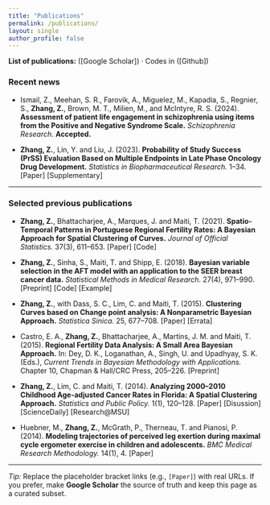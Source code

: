 ```yaml
---
title: "Publications"
permalink: /publications/
layout: single
author_profile: false
---
```


**List of publications:** ([Google Scholar]) · Codes in ([Github])

### Recent news

- Ismail, Z., Meehan, S. R., Farovik, A., Miguelez, M., Kapadia, S., Regnier, S., **Zhang, Z.**, Brown, M. T., Milien, M., and McIntyre, R. S. (2024). **Assessment of patient life engagement in schizophrenia using items from the Positive and Negative Syndrome Scale.** *Schizophrenia Research.* **Accepted.**

- **Zhang, Z.**, Lin, Y. and Liu, J. (2023). **Probability of Study Success (PrSS) Evaluation Based on Multiple Endpoints in Late Phase Oncology Drug Development.** *Statistics in Biopharmaceutical Research.* 1–34. [Paper] [Supplementary]

---

### Selected previous publications

- **Zhang, Z.**, Bhattacharjee, A., Marques, J. and Maiti, T. (2021). **Spatio-Temporal Patterns in Portuguese Regional Fertility Rates: A Bayesian Approach for Spatial Clustering of Curves.** *Journal of Official Statistics.* 37(3), 611–653. [Paper] [Code]

- **Zhang, Z.**, Sinha, S., Maiti, T. and Shipp, E. (2018). **Bayesian variable selection in the AFT model with an application to the SEER breast cancer data.** *Statistical Methods in Medical Research.* 27(4), 971–990. [Preprint] [Code] [Example]

- **Zhang, Z.**, with Dass, S. C., Lim, C. and Maiti, T. (2015). **Clustering Curves based on Change point analysis: A Nonparametric Bayesian Approach.** *Statistica Sinica.* 25, 677–708. [Paper] [Errata]

- Castro, E. A., **Zhang, Z.**, Bhattacharjee, A., Martins, J. M. and Maiti, T. (2015). **Regional Fertility Data Analysis: A Small Area Bayesian Approach.** In: Dey, D. K., Loganathan, A., Singh, U. and Upadhyay, S. K. (Eds.), *Current Trends in Bayesian Methodology with Applications.* Chapter 10, Chapman & Hall/CRC Press, 205–226. [Preprint]

- **Zhang, Z.**, Lim, C. and Maiti, T. (2014). **Analyzing 2000–2010 Childhood Age-adjusted Cancer Rates in Florida: A Spatial Clustering Approach.** *Statistics and Public Policy.* 1(1), 120–128. [Paper] [Disussion] [ScienceDaily] [Research@MSU]

- Huebner, M., **Zhang, Z.**, McGrath, P., Therneau, T. and Pianosi, P. (2014). **Modeling trajectories of perceived leg exertion during maximal cycle ergometer exercise in children and adolescents.** *BMC Medical Research Methodology.* 14(1), 4. [Paper]

---

*Tip:* Replace the placeholder bracket links (e.g., `[Paper]`) with real URLs. If you prefer, make **Google Scholar** the source of truth and keep this page as a curated subset.
